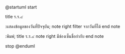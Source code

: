 @startuml
start

title ร.ร.๔

:แสดงข้อมูลของวันที่ปัจจุบัน;
note right
filter จากวันที่ได้
end note

:พิมพ์;
title ร.ร.๔
note right
มีช่องเซ็นชื่อกำกับ
end note

stop
@enduml